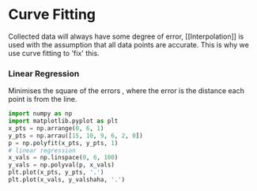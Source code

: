 # Curve Fitting
Collected data will always have some degree of error, [[Interpolation]] is used with the assumption that all data points are accurate. This is why we use curve fitting  to 'fix' this.

### Linear Regression
Minimises the square of the errors , where the error is the distance each point is from the line.
```python
import numpy as np
import matplotlib.pyplot as plt
x_pts = np.arrange(0, 6, 1)
y_pts = np.arrau([15, 10, 9, 6, 2, 0])
p = np.polyfit(x_pts, y_pts, 1)
# linear regression
x_vals = np.linspace(0, 6, 100)
y_vals = np.polyval(p, x_vals)
plt.plot(x_pts, y_pts, '.')
plt.plot(x_vals, y_valshaha, '.')
```